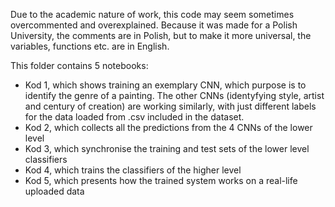 Due to the academic nature of work, this code may seem sometimes overcommented and overexplained. Because it was made for a Polish University, the comments are in Polish, but to make it more universal, the variables, functions etc. are in English.

This folder contains 5 notebooks:
* Kod 1, which shows training an exemplary CNN, which purpose is to identify the genre of a painting. The other CNNs (identyfying style, artist and century of creation) are working similarly, with just different labels for the data loaded from .csv included in the dataset.
* Kod 2, which collects all the predictions from the 4 CNNs of the lower level
* Kod 3, which synchronise the training and test sets of the lower level classifiers
* Kod 4, which trains the classifiers of the higher level
* Kod 5, which presents how the trained system works on a real-life uploaded data
